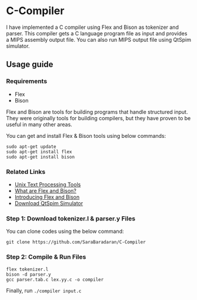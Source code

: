 # C-Compiler


I have implemented a C compiler using Flex and Bison as tokenizer and parser. This compiler gets a C language program file as input and provides a MIPS assembly output file. You can also run MIPS output file using QtSpim simulator. 

## Usage guide

### Requirements
* Flex
* Bison 

Flex and Bison are tools for building programs that handle structured input. 
They were originally tools for building compilers, but they have proven to be useful in many other areas.

You can get and install Flex & Bison tools using below commands:
```
sudo apt-get update
sudo apt-get install flex
sudo apt-get install bison
```

### Related Links
* [Unix Text Processing Tools](https://web.iitd.ac.in/~sumeet/flex__bison.pdf)
* [What are Flex and Bison?](https://aquamentus.com/flex_bison.html)
* [Introducing Flex and Bison](https://www.oreilly.com/library/view/flex-bison/9780596805418/ch01.html)
* [Download QtSpim Simulator](http://spimsimulator.sourceforge.net/)

### Step 1: Download tokenizer.l & parser.y Files
You can clone codes using the below command:
```
git clone https://github.com/SaraBaradaran/C-Compiler
```

### Step 2: Compile & Run Files
```
flex tokenizer.l
bison -d parser.y
gcc parser.tab.c lex.yy.c -o compiler
```

Finally, run `./compiler input.c`
<!-- 
### Step 3: Modify input.txt File 
You may want to modify input.txt file based on your C program.
consider in this compiler we support these structures :
* int data type
* variable declaration & definition
* function definition (functions having void or int output data type)
* while
* if 
* function call
* array
* global variables
* scope checking 
* 
Finally, run `./script.sh` file. 
-->
